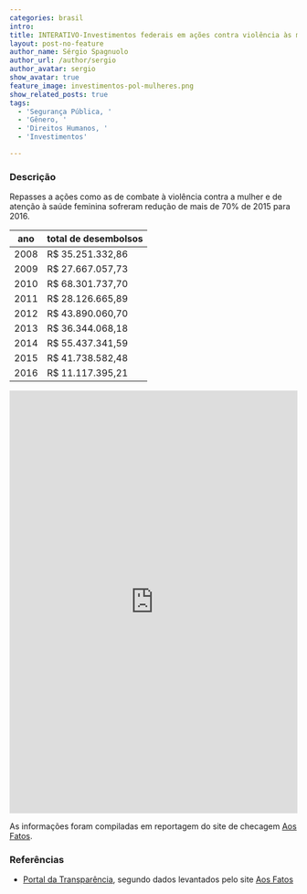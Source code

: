 ```yaml
---
categories: brasil
intro:
title: INTERATIVO-Investimentos federais em ações contra violência às mulheres despencam desde 2008
layout: post-no-feature
author_name: Sérgio Spagnuolo
author_url: /author/sergio
author_avatar: sergio
show_avatar: true
feature_image: investimentos-pol-mulheres.png
show_related_posts: true
tags:
  - 'Segurança Pública, '
  - 'Gênero, '
  - 'Direitos Humanos, '
  - 'Investimentos'

---
```


### Descrição

Repasses a ações como as de combate à violência contra a mulher e de atenção à saúde feminina sofreram redução de mais de 70% de 2015 para 2016.

| ano  | total de desembolsos |
|------|------------------|
| 2008 | R$ 35.251.332,86 |
| 2009 | R$ 27.667.057,73 |
| 2010 | R$ 68.301.737,70 |
| 2011 | R$ 28.126.665,89 |
| 2012 | R$ 43.890.060,70 |
| 2013 | R$ 36.344.068,18 |
| 2014 | R$ 55.437.341,59 |
| 2015 | R$ 41.738.582,48 |
| 2016 | R$ 11.117.395,21 |

<iframe src="http://graficos.voltdata.info/posts/geral/polmulheres.html" width="100%" frameborder="no" scrolling="no" height="740px" seamless> </iframe>

As informações foram compiladas em reportagem do site de checagem [Aos Fatos](https://aosfatos.org/noticias/crise-derruba-investimento-do-governo-em-politicas-para-mulheres/).

### Referências


- [Portal da Transparência](http://www.portaltransparencia.gov.br/), segundo dados levantados pelo site [Aos Fatos](https://aosfatos.org/noticias/crise-derruba-investimento-do-governo-em-politicas-para-mulheres/)
